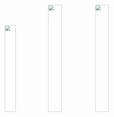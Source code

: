 
<p width="100%" display="flex" align="center">
<a href="https://openhutb.github.io/doc/tuto_G_pedestrian_navigation/#conclusion"><img src="https://github.com/OpenHUTB/doc/blob/master/docs/img/pedestrian/cycle.gif?raw=true" width="27%" margin-right="10%"/></a>  <a href="https://openhutb.github.io/doc/tuto_G_chrono/"><img src="https://github.com/OpenHUTB/doc/blob/master/docs/img/chrono/vechile_turnover.gif?raw=true" width="30%"/></a> <a href="https://openhutb.github.io/air_doc/"><img src="https://github.com/OpenHUTB/air_doc/blob/master/docs/images/dev/HUTB_simulation.gif?raw=true" width="30%"/></a>
</p>


<!--

**Here are some ideas to get you started:**

🙋‍♀️ A short introduction - what is your organization all about?
🌈 Contribution guidelines - how can the community get involved?
👩‍💻 Useful resources - where can the community find your docs? Is there anything else the community should know?
🍿 Fun facts - what does your team eat for breakfast?
🧙 Remember, you can do mighty things with the power of [Markdown](https://docs.github.com/github/writing-on-github/getting-started-with-writing-and-formatting-on-github/basic-writing-and-formatting-syntax)
-->
